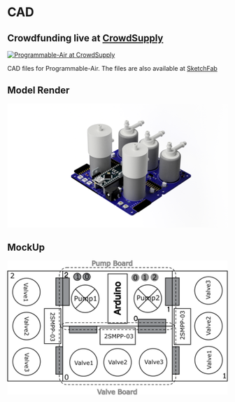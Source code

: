 # CAD

## Crowdfunding live at [CrowdSupply](https://www.crowdsupply.com/tinkrmind/programmable-air)

[![Programmable-Air at CrowdSupply](https://i.imgur.com/vPuFaX5.png)](https://www.crowdsupply.com/tinkrmind/programmable-air)


CAD files for Programmable-Air. The files are also available at [SketchFab](https://sketchfab.com/programmable-air/models)

## Model Render

![Programmable-Air board render front](https://github.com/Programmable-Air/CAD/blob/master/media/Programmable-Air%20board%20render%20front.png)

## MockUp

![mockUp!](https://github.com/Programmable-Air/CAD/blob/master/media/mockUp.png)

